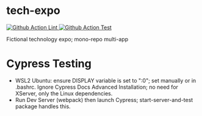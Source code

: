 # tech-expo

<p align="left">
  <a href="https://github.com/SStranks/tech-expo/actions/workflows/lint.yaml">
		<img alt="Github Action Lint" src="https://github.com/SStranks/tech-expo/actions/workflows/lint.yaml/badge.svg">
	</a>
  <a href="https://github.com/SStranks/tech-expo/actions/workflows/test.yaml">
		<img alt="Github Action Test" src="https://github.com/SStranks/tech-expo/actions/workflows/test.yaml/badge.svg">
	</a>
</p>

Fictional technology expo; mono-repo multi-app

# Cypress Testing

- WSL2 Ubuntu: ensure DISPLAY variable is set to ":0"; set manually or in .bashrc. Ignore Cypress Docs Advanced Installation; no need for XServer, only the Linux dependencies.
- Run Dev Server (webpack) then launch Cypress; start-server-and-test package handles this.
